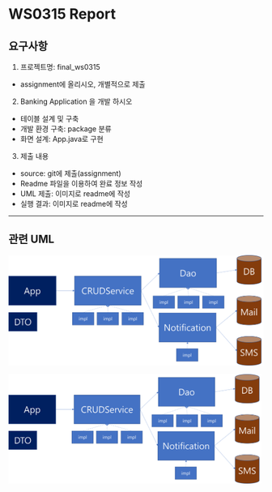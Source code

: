 # WS0315 Report  
## 요구사항
1. 프로젝트명: final_ws0315
- assignment에 올리시오, 개별적으로 제출
2. Banking Application 을 개발 하시오
- 테이블 설계 및 구축
- 개발 환경 구축: package 분류
- 화면 설계: App.java로 구현
3. 제출 내용
- source: git에 제출(assignment)
- Readme 파일을 이용하여 완료 정보 작성
- UML 제출: 이미지로 readme에 작성
- 실행 결과: 이미지로 readme에 작성 

***

## 관련 UML


![2-1_title](https://github.com/leejeani/javaws/blob/main/ws0306/0309.png)


<img width="500" alt="스크린샷 2022-03-27 오전 12 41 14" src="https://github.com/leejeani/javaws/blob/main/ws0306/0309.png">
